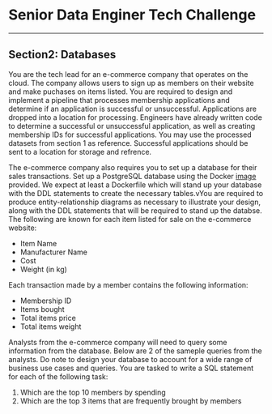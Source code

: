 # Senior Data Enginer Tech Challenge
---
## Section2: Databases

You are the tech lead for an e-commerce company that operates on the cloud. The company allows users to sign up as members on their website and make puchases on items listed. You are required to design and implement a pipeline that processes membership applications and determine if an application is successful or unsuccessful. Applications are dropped into a location for processing. Engineers have already written code to determine a successful or unsuccessful application, as well as creating membership IDs for successful applications. You may use the processed datasets from section 1 as reference. Successful applications should be sent to a location for storage and refrence. 

The e-commerce company also requires you to set up a database for their sales transactions. 
Set up a PostgreSQL database using the Docker [image](https://hub.docker.com/_/postgres) provided. We expect at least a Dockerfile which will stand up your database with the DDL statements to create the necessary tables.vYou are required to produce  entity-relationship diagrams as necessary to illustrate your design, along with the DDL statements that will be required to stand up the databse. 
The following are known for each item listed for sale on the e-commerce website:
- Item Name
- Manufacturer Name
- Cost
- Weight (in kg)

Each transaction made by a member contains the following information:
- Membership ID
- Items bought
- Total items price
- Total items weight

Analysts from the e-commerce company will need to query some information from the database. Below are 2 of the sameple queries from the analysts. Do note to design your database to account for a wide range of business use cases and queries. 
You are tasked to write a SQL statement for each of the following task:
1. Which are the top 10 members by spending
2. Which are the top 3 items that are frequently brought by members
